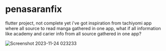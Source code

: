 # penasaranfix

flutter project, not complete yet
i've got inspiration from tachiyomi app where all source to read manga gathered in one app,
what if all information like academy and carier info from all source gathered in one app?

![Screenshot 2023-11-24 023233](https://github.com/mermaidkids/penasaran/assets/114452558/2ff4ed07-63f7-4a80-a9df-2e1a93c51823)
